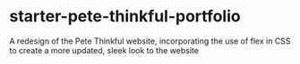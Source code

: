 # starter-pete-thinkful-portfolio
A redesign of the Pete Thinkful website, incorporating the use of flex in CSS to create a more updated, sleek look to the website
